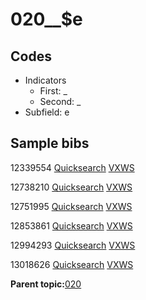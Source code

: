 # 020\_\_$e

## Codes

-   Indicators
    -   First: \_
    -   Second: \_
-   Subfield: e

## Sample bibs

12339554 [Quicksearch](https://search.library.yale.edu/catalog/12339554) [VXWS](http://prodorbis.library.yale.edu:7014/vxws/GetHoldingsService?bibId=12339554)

12738210 [Quicksearch](https://search.library.yale.edu/catalog/12738210) [VXWS](http://prodorbis.library.yale.edu:7014/vxws/GetHoldingsService?bibId=12738210)

12751995 [Quicksearch](https://search.library.yale.edu/catalog/12751995) [VXWS](http://prodorbis.library.yale.edu:7014/vxws/GetHoldingsService?bibId=12751995)

12853861 [Quicksearch](https://search.library.yale.edu/catalog/12853861) [VXWS](http://prodorbis.library.yale.edu:7014/vxws/GetHoldingsService?bibId=12853861)

12994293 [Quicksearch](https://search.library.yale.edu/catalog/12994293) [VXWS](http://prodorbis.library.yale.edu:7014/vxws/GetHoldingsService?bibId=12994293)

13018626 [Quicksearch](https://search.library.yale.edu/catalog/13018626) [VXWS](http://prodorbis.library.yale.edu:7014/vxws/GetHoldingsService?bibId=13018626)

**Parent topic:**[020](../../tags/020/020.md)

